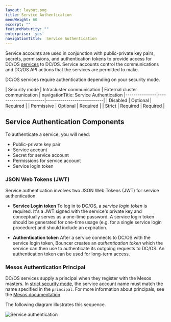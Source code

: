 ```yaml
---
layout: layout.pug
title: Service Authentication
menuWeight: 60
excerpt: ""
featureMaturity: ""
enterprise: 'yes'
navigationTitle:  Service Authentication
---
```


Service accounts are used in conjunction with public-private key pairs, secrets, permissions, and authentication tokens to provide access for DC/OS [services](/docs/1.9/overview/concepts/#dcos-service) to DC/OS. Service accounts control the communications and DC/OS API actions that the services are permitted to make.

DC/OS services require authentication depending on your security mode.

| Security mode | Intracluster communication | External cluster communication |
navigationTitle:  Service Authentication
|---------------|-----------------------|----------------------------|
| Disabled      | Optional              | Required                   |
| Permissive    | Optional              | Required                   |
| Strict        | Required              | Required                   |

## Service Authentication Components
To authenticate a service, you will need:

-  Public-private key pair
-  Service account
-  Secret for service account
-  Permissions for service account
-  Service login token

### JSON Web Tokens (JWT)
Service authentication involves two JSON Web Tokens (JWT) for service authentication.

-  **Service Login token** To log in to DC/OS, a *service login token* is required. It's a JWT signed with the service's private key and conceptually serves as a one-time password. A service login token should be generated for one-time usage (e.g. for a single service login procedure) and should include an expiration.

-  **Authentication token** After a service connects to DC/OS with the service login token, Bouncer creates an *authentication token* which the service can then use to authenticate its outgoing requests to DC/OS. An authentication token can be used for long-term access.

### Mesos Authentication Principal
DC/OS services supply a principal when they register with the Mesos masters. In [strict security mode](/docs/1.9/security/#security-modes), the service account name must match the name specified in the `principal`. For more information about principals, see the [Mesos documentation](http://mesos.apache.org/documentation/latest/authorization/). 

The following diagram illustrates this sequence.

![Service authentication](/docs/1.9/img/authn-service.svg) 
 



